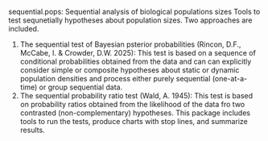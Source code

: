 sequential.pops: Sequential analysis of biological populations sizes
Tools to test sequnetially hypotheses about population sizes. Two approaches are included.
1. The sequential test of Bayesian psterior probabilities (Rincon, D.F., McCabe, I. & Crowder, D.W. 2025): This test is based on a sequence of conditional probabilities obtained from the data and can can explicitly consider simple or composite hypotheses about static or dynamic population densities and process either purely sequential (one-at-a-time) or group sequential data.
2. The sequential probability ratio test (Wald, A. 1945): This test is based on probability ratios obtained from the likelihood of the data fro two contrasted (non-complementary) hypotheses.
This package includes tools to run the tests, produce charts with stop lines, and summarize results.
